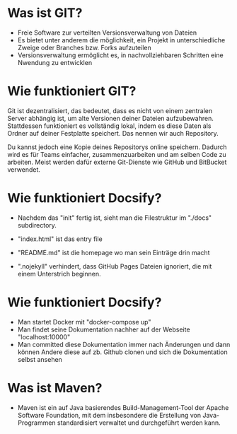 # Was ist GIT?

* Freie Software zur verteilten Versionsverwaltung von Dateien
* Es bietet unter anderem die möglichkeit, ein Projekt in unterschiedliche Zweige oder Branches bzw. Forks aufzuteilen
* Versionsverwaltung ermöglicht es, in nachvollziehbaren Schritten eine Nwendung zu entwicklen

# Wie funktioniert GIT?

Git ist dezentralisiert, das bedeutet, dass es nicht von einem zentralen Server abhängig ist, um alte Versionen deiner Dateien aufzubewahren. Stattdessen funktioniert es vollständig lokal, indem es diese Daten als Ordner auf deiner Festplatte speichert. Das nennen wir auch Repository.

Du kannst jedoch eine Kopie deines Repositorys online speichern. Dadurch wird es für Teams einfacher, zusammenzuarbeiten und am selben Code zu arbeiten. Meist werden dafür externe Git-Dienste wie GitHub und BitBucket verwendet.

# Wie funktioniert Docsify?

* Nachdem das "init" fertig ist, sieht man die Filestruktur im "./docs" subdirectory.

* "index.html" ist das entry file
* "README.md" ist die homepage wo man sein Einträge drin macht
* ".nojekyll" verhindert, dass GitHub Pages Dateien ignoriert, die mit einem Unterstrich beginnen.

# Wie funktioniert Docsify?

* Man startet Docker mit "docker-compose up"
* Man findet seine Dokumentation nachher auf der Webseite "localhost:10000"
* Man committed diese Dokumentation immer nach Änderungen und dann können Andere diese auf zb. Github clonen und sich die Dokumentation selbst ansehen

# Was ist Maven?

* Maven ist ein auf Java basierendes Build-Management-Tool der Apache Software Foundation, mit dem insbesondere die Erstellung von Java-Programmen standardisiert verwaltet und durchgeführt werden kann.

